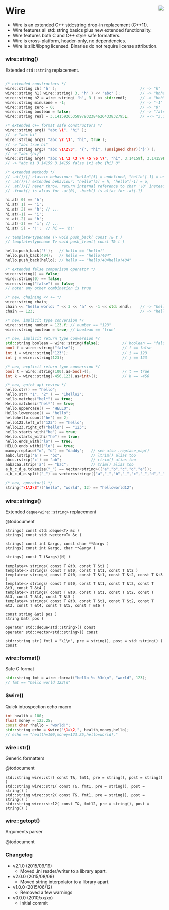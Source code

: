 Wire <a href="https://travis-ci.org/r-lyeh/wire"><img src="https://api.travis-ci.org/r-lyeh/wire.svg?branch=master" align="right" /></a>
====

- Wire is an extended C++ std::string drop-in replacement (C++11).
- Wire features all std::string basics plus new extended functionality.
- Wire features both C and C++ style safe formatters.
- Wire is cross-platform, header-only, no dependencies.
- Wire is zlib/libpng licensed. Binaries do not require license attribution.

### wire::string()
Extended ```std::string``` replacement.

```c++

/* extended constructors */
wire::string ch( 'h' );                                     // -> "h"
wire::string h1( wire::string( 3, 'h' ) << "abc" );         // -> "hhhabc"
wire::string h2 = wire::string( 'h', 3 ) << std::endl;      // -> "hhh\n"
wire::string minusone = -1;                                 // -> "-1"
wire::string zero = 0;                                      // -> "0"
wire::string boolean = false;                               // -> "false"
wire::string real = 3.1415926535897932384626433832795L;     // ~-> "3.14159"

/* extended c++ format safe constructors */
wire::string arg1( "abc \1", "hi" );
// -> "abc hi"
wire::string arg2( "abc \2 \1", "hi", true );
// -> "abc true hi"
wire::string arg3( "abc \1\2\3", '{', "hi", (unsigned char)('}') );
// -> "abc {hi}"
wire::string arg4( "abc \1 \2 \3 \4 \5 \6 \7", "hi", 3.14159f, 3.14159L, false, '\x1', arg3, 0 );
// -> "abc hi 3.14159 3.14159 false \x1 abc {hi} 0"

/* extended methods */
// .at()/[] classic behaviour: "hello"[5] = undefined, "hello"[-1] = undefined
// .at()/[] extended behaviour: "hello"[5] = h, "hello"[-1] = o,
// .at()/[] never throw, return internal reference to char '\0' instead
// .front() is alias for .at(0), .back() is alias for .at(-1)

hi.at( 0) == 'h';
hi.at( 1) == 'i';
hi.at( 2) == 'h'; // ...
hi.at(-1) == 'i';
hi.at(-2) == 'h';
hi.at(-3) == 'i'; // ...
hi.at( 5) = '!';  // hi == 'h!'

// template<typename T> void push_back( const T& t )
// template<typename T> void push_front( const T& t )

hello.push_back('!');   // hello == "hello!"
hello.push_back(404);   // hello == "hello!404"
hello.push_back(hello); // hello == "hello!404hello!404"

/* extended false comparison operator */
wire::string() == false;
wire::string(0) == false;
wire::string("false") == false;
// note: any other combination is true

/* new, chaining << += */
wire::string chain;
chain << "hello world: " << 3 << 'a' << -1 << std::endl;    // -> "hello world: 3a-1\n"
chain += 123;                                               // -> "hello world: 3a-1\n123"

/* new, implicit type conversion */
wire::string number = 123.f; // number == "123"
wire::string boolean = true; // boolean == "true"

/* new, implicit return type conversion */
std::string boolean = wire::string(false);          // boolean == "false"
bool f = wire::string("false");                     // f == false
int i = wire::string("123");                        // i == 123
int j = wire::string(123);                          // j == 123

/* new, explicit return type conversion */
bool t = wire::string(100).as<bool>();              // t == true
int k = wire::string(-456.123).as<int>();           // k == -456

/* new, quick api review */
hello.str() == "hello";
hello.str( "1", "2" ) == "1hello2";
hello.matches("hel*") == true;
Hello.matchesi("hel*") == true;
hello.uppercase() == "HELLO";
Hello.lowercase() == "hello";
hellohello.count("he") == 2;
hello123.left_of("123") == "hello";
hello123.right_of("hello") == "123";
hello.starts_with("he") == true;
Hello.starts_withi("he") == true;
hello.ends_with("lo") == true;
HELLO.ends_withi("lo") == true;
mammy.replace("m", "d") == "daddy";   // see also .replace_map()
aabc.lstrip('a') == "bc";             // ltrim() alias too
abcc.rstrip('c') == "ab";             // rtrim() alias too
aabacaa.strip('a') == "bac";          // trim() alias too
a_b_c_d_e.tokenize("_") == vector<string>({"a","b","c","d","e"});
a_b_c_d_e.split("_") == vector<string>({"a","_","b","_","c","_","d","_","e"});

/* new, operator() */
string("\1\2\3")("hello", "world", 12) == "helloworld12";
```

### wire::strings()
Extended ```deque<wire::string>``` replacement

@todocument
```
strings( const std::deque<T> &c )
strings( const std::vector<T> &c )

strings( const int &argc, const char **&argv )
strings( const int &argc, char **&argv )

strings( const T (&args)[N] )

template<> strings( const T &t0, const T &t1 )
template<> strings( const T &t0, const T &t1, const T &t2 )
template<> strings( const T &t0, const T &t1, const T &t2, const T &t3 )
template<> strings( const T &t0, const T &t1, const T &t2, const T &t3, const T &t4 )
template<> strings( const T &t0, const T &t1, const T &t2, const T &t3, const T &t4, const T &t5 )
template<> strings( const T &t0, const T &t1, const T &t2, const T &t3, const T &t4, const T &t5, const T &t6 )

const string &at( pos )
string &at( pos )

operator std::deque<std::string>() const
operator std::vector<std::string>() const

std::string str( fmt1 = "\1\n", pre = string(), post = std::string() ) const
```

### wire::format()
Safe C format

```c++
std::string fmt = wire::format("hello %s %3d\n", "world", 123);
// fmt == "hello world 123\n"
```

### $wire()
Quick introspection echo macro

```c++
int health = 100;
float money = 123.25;
const char *hello = "world!";
std::string echo = $wire("\1=\2,", health,money,hello);
// echo == "health=100,money=123.25,hello=world!,"
```

### wire::str()
Generic formatters

@todocument
```
std::string wire::str( const T&, fmt1, pre = string(), post = string() )
std::string wire::str1( const T&, fmt1, pre = string(), post = string() )
std::string wire::str2( const T&, fmt1, pre = string(), post = string() )
std::string wire::str12( const T&, fmt12, pre = string(), post = string() )
```

### wire::getopt()
Arguments parser

@todocument

### Changelog
- v2.1.0 (2015/09/19)
  - Moved .ini reader/writer to a library apart.
- v2.0.0 (2015/08/09)
  - Moved string interpolator to a library apart.
- v1.0.0 (2015/06/12)
  - Removed a few warnings
- v0.0.0 (2010/xx/xx)
  - Initial commit
